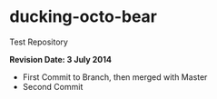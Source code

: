 ducking-octo-bear
=================

Test Repository

<b> Revision Date: 3 July 2014 </b>

<ul>
<li> First Commit to Branch, then merged with Master </li>
<li> Second Commit </li>
</ul>
